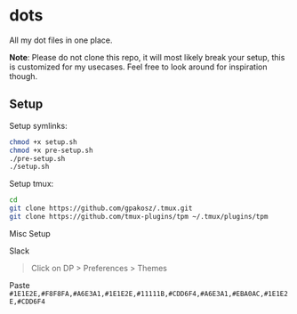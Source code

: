 # dots

All my dot files in one place.

**Note**: Please do not clone this repo, it will most likely break your setup, this is customized for my usecases. Feel free to look around for inspiration though.

## Setup

Setup symlinks:

```bash
chmod +x setup.sh
chmod +x pre-setup.sh
./pre-setup.sh
./setup.sh
```

Setup tmux:

```bash
cd 
git clone https://github.com/gpakosz/.tmux.git
git clone https://github.com/tmux-plugins/tpm ~/.tmux/plugins/tpm
```

Misc Setup

Slack

> Click on DP > Preferences > Themes

Paste `#1E1E2E,#F8F8FA,#A6E3A1,#1E1E2E,#11111B,#CDD6F4,#A6E3A1,#EBA0AC,#1E1E2E,#CDD6F4`
